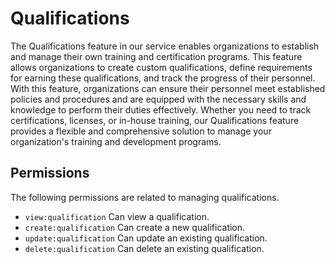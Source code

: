 # Qualifications

The Qualifications feature in our service enables organizations to establish and manage their own training and certification programs. This
feature allows organizations to create custom qualifications, define requirements for earning these qualifications, and track the progress
of their personnel. With this feature, organizations can ensure their personnel meet established policies and procedures and are equipped
with the necessary skills and knowledge to perform their duties effectively. Whether you need to track certifications, licenses, or in-house
training, our Qualifications feature provides a flexible and comprehensive solution to manage your organization's training and development
programs.

## Permissions

The following permissions are related to managing qualifications.

- `view:qualification` Can view a qualification.
- `create:qualification` Can create a new qualification.
- `update:qualification` Can update an existing qualification.
- `delete:qualification` Can delete an existing qualification.
